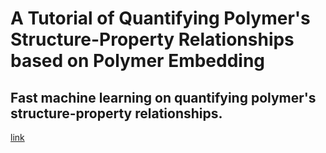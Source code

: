 # A Tutorial of Quantifying Polymer's Structure-Property Relationships based on Polymer Embedding

## Fast machine learning on quantifying polymer's structure-property relationships.

[link](https://ruiminma1996.github.io/polymer_embedding_tutorial/)
